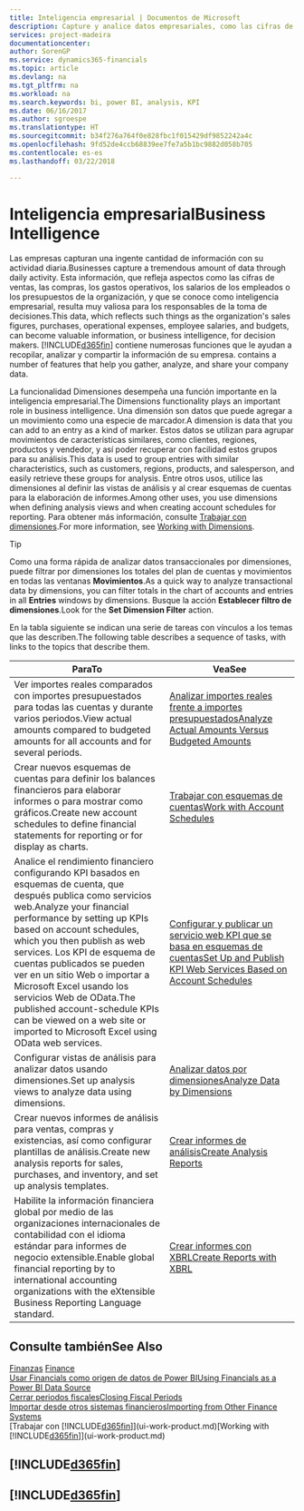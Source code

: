 ```yaml
---
title: Inteligencia empresarial | Documentos de Microsoft
description: Capture y analice datos empresariales, como las cifras de ventas, las compras, los gastos operativos, los salarios de los empleados y los presupuestos, que resultan muy valiosos para la inteligencia artificial o la toma de decisiones.
services: project-madeira
documentationcenter: 
author: SorenGP
ms.service: dynamics365-financials
ms.topic: article
ms.devlang: na
ms.tgt_pltfrm: na
ms.workload: na
ms.search.keywords: bi, power BI, analysis, KPI
ms.date: 06/16/2017
ms.author: sgroespe
ms.translationtype: HT
ms.sourcegitcommit: b34f276a764f0e828fbc1f015429df9852242a4c
ms.openlocfilehash: 9fd52de4ccb68839ee7fe7a5b1bc9882d058b705
ms.contentlocale: es-es
ms.lasthandoff: 03/22/2018

---
```

# <a name="business-intelligence"></a><span data-ttu-id="da17d-103">Inteligencia empresarial</span><span class="sxs-lookup"><span data-stu-id="da17d-103">Business Intelligence</span></span>
<span data-ttu-id="da17d-104">Las empresas capturan una ingente cantidad de información con su actividad diaria.</span><span class="sxs-lookup"><span data-stu-id="da17d-104">Businesses capture a tremendous amount of data through daily activity.</span></span> <span data-ttu-id="da17d-105">Esta información, que refleja aspectos como las cifras de ventas, las compras, los gastos operativos, los salarios de los empleados o los presupuestos de la organización, y que se conoce como inteligencia empresarial, resulta muy valiosa para los responsables de la toma de decisiones.</span><span class="sxs-lookup"><span data-stu-id="da17d-105">This data, which reflects such things as the organization's sales figures, purchases, operational expenses, employee salaries, and budgets, can become valuable information, or business intelligence, for decision makers.</span></span> [!INCLUDE[d365fin](includes/d365fin_md.md)]<span data-ttu-id="da17d-106"> contiene numerosas funciones que le ayudan a recopilar, analizar y compartir la información de su empresa.</span><span class="sxs-lookup"><span data-stu-id="da17d-106"> contains a number of features that help you gather, analyze, and share your company data.</span></span>

<span data-ttu-id="da17d-107">La funcionalidad Dimensiones desempeña una función importante en la inteligencia empresarial.</span><span class="sxs-lookup"><span data-stu-id="da17d-107">The Dimensions functionality plays an important role in business intelligence.</span></span> <span data-ttu-id="da17d-108">Una dimensión son datos que puede agregar a un movimiento como una especie de marcador.</span><span class="sxs-lookup"><span data-stu-id="da17d-108">A dimension is data that you can add to an entry as a kind of marker.</span></span> <span data-ttu-id="da17d-109">Estos datos se utilizan para agrupar movimientos de características similares, como clientes, regiones, productos y vendedor, y así poder recuperar con facilidad estos grupos para su análisis.</span><span class="sxs-lookup"><span data-stu-id="da17d-109">This data is used to group entries with similar characteristics, such as customers, regions, products, and salesperson, and easily retrieve these groups for analysis.</span></span> <span data-ttu-id="da17d-110">Entre otros usos, utilice las dimensiones al definir las vistas de análisis y al crear esquemas de cuentas para la elaboración de informes.</span><span class="sxs-lookup"><span data-stu-id="da17d-110">Among other uses, you use dimensions  when defining analysis views and when creating account schedules for reporting.</span></span> <span data-ttu-id="da17d-111">Para obtener más información, consulte [Trabajar con dimensiones](finance-dimensions.md).</span><span class="sxs-lookup"><span data-stu-id="da17d-111">For more information, see [Working with Dimensions](finance-dimensions.md).</span></span>

> [!TIP]
> <span data-ttu-id="da17d-112">Como una forma rápida de analizar datos transaccionales por dimensiones, puede filtrar por dimensiones los totales del plan de cuentas y movimientos en todas las ventanas **Movimientos**.</span><span class="sxs-lookup"><span data-stu-id="da17d-112">As a quick way to analyze transactional data by dimensions, you can filter totals in the chart of accounts and entries in all **Entries** windows by dimensions.</span></span> <span data-ttu-id="da17d-113">Busque la acción **Establecer filtro de dimensiones**.</span><span class="sxs-lookup"><span data-stu-id="da17d-113">Look for the **Set Dimension Filter** action.</span></span>  

<span data-ttu-id="da17d-114">En la tabla siguiente se indican una serie de tareas con vínculos a los temas que las describen.</span><span class="sxs-lookup"><span data-stu-id="da17d-114">The following table describes a sequence of tasks, with links to the topics that describe them.</span></span>  

| <span data-ttu-id="da17d-115">Para</span><span class="sxs-lookup"><span data-stu-id="da17d-115">To</span></span> | <span data-ttu-id="da17d-116">Vea</span><span class="sxs-lookup"><span data-stu-id="da17d-116">See</span></span> |
| --- | --- |
|<span data-ttu-id="da17d-117">Ver importes reales comparados con importes presupuestados para todas las cuentas y durante varios periodos.</span><span class="sxs-lookup"><span data-stu-id="da17d-117">View actual amounts compared to budgeted amounts for all accounts and for several periods.</span></span>|[<span data-ttu-id="da17d-118">Analizar importes reales frente a importes presupuestados</span><span class="sxs-lookup"><span data-stu-id="da17d-118">Analyze Actual Amounts Versus Budgeted Amounts</span></span>](bi-how-analyze-actual-versus-budget.md)|
|<span data-ttu-id="da17d-119">Crear nuevos esquemas de cuentas para definir los balances financieros para elaborar informes o para mostrar como gráficos.</span><span class="sxs-lookup"><span data-stu-id="da17d-119">Create new account schedules to define financial statements for reporting or for display as charts.</span></span>|[<span data-ttu-id="da17d-120">Trabajar con esquemas de cuentas</span><span class="sxs-lookup"><span data-stu-id="da17d-120">Work with Account Schedules</span></span>](bi-how-work-account-schedule.md)|
|<span data-ttu-id="da17d-121">Analice el rendimiento financiero configurando KPI basados en esquemas de cuenta, que después publica como servicios web.</span><span class="sxs-lookup"><span data-stu-id="da17d-121">Analyze your financial performance by setting up KPIs based on account schedules, which you then publish as web services.</span></span> <span data-ttu-id="da17d-122">Los KPI de esquema de cuentas publicados se pueden ver en un sitio Web o importar a Microsoft Excel usando los servicios Web de OData.</span><span class="sxs-lookup"><span data-stu-id="da17d-122">The published account-schedule KPIs can be viewed on a web site or imported to Microsoft Excel using OData web services.</span></span>|[<span data-ttu-id="da17d-123">Configurar y publicar un servicio web KPI que se basa en esquemas de cuentas</span><span class="sxs-lookup"><span data-stu-id="da17d-123">Set Up and Publish KPI Web Services Based on Account Schedules</span></span>](bi-how-to-set-up-and-publish-kpi-web-services-based-on-account-schedules.md)|
|<span data-ttu-id="da17d-124">Configurar vistas de análisis para analizar datos usando dimensiones.</span><span class="sxs-lookup"><span data-stu-id="da17d-124">Set up analysis views to analyze data using dimensions.</span></span>|[<span data-ttu-id="da17d-125">Analizar datos por dimensiones</span><span class="sxs-lookup"><span data-stu-id="da17d-125">Analyze Data by Dimensions</span></span>](bi-how-analyze-data-dimension.md)|
|<span data-ttu-id="da17d-126">Crear nuevos informes de análisis para ventas, compras y existencias, así como configurar plantillas de análisis.</span><span class="sxs-lookup"><span data-stu-id="da17d-126">Create new analysis reports for sales, purchases, and inventory, and set up analysis templates.</span></span>|[<span data-ttu-id="da17d-127">Crear informes de análisis</span><span class="sxs-lookup"><span data-stu-id="da17d-127">Create Analysis Reports</span></span>](bi-how-create-analysis-views-reports.md)|
|<span data-ttu-id="da17d-128">Habilite la información financiera global por medio de las organizaciones internacionales de contabilidad con el idioma estándar para informes de negocio extensible.</span><span class="sxs-lookup"><span data-stu-id="da17d-128">Enable global financial reporting by to international accounting organizations with the eXtensible Business Reporting Language standard.</span></span>|[<span data-ttu-id="da17d-129">Crear informes con XBRL</span><span class="sxs-lookup"><span data-stu-id="da17d-129">Create Reports with XBRL</span></span>](bi-create-reports-with-xbrl.md)|

## <a name="see-also"></a><span data-ttu-id="da17d-130">Consulte también</span><span class="sxs-lookup"><span data-stu-id="da17d-130">See Also</span></span>
<span data-ttu-id="da17d-131">[Finanzas](finance.md)  </span><span class="sxs-lookup"><span data-stu-id="da17d-131">[Finance](finance.md)  </span></span>  
[<span data-ttu-id="da17d-132">Usar Financials como origen de datos de Power BI</span><span class="sxs-lookup"><span data-stu-id="da17d-132">Using Financials as a Power BI Data Source</span></span>](across-how-use-financials-data-source-powerbi.md)  
[<span data-ttu-id="da17d-133">Cerrar periodos fiscales</span><span class="sxs-lookup"><span data-stu-id="da17d-133">Closing Fiscal Periods</span></span>](year-close-years-periods.md)  
[<span data-ttu-id="da17d-134">Importar desde otros sistemas financieros</span><span class="sxs-lookup"><span data-stu-id="da17d-134">Importing from Other Finance Systems</span></span>](upload-data.md)  
<span data-ttu-id="da17d-135">[Trabajar con [!INCLUDE[d365fin](includes/d365fin_md.md)]](ui-work-product.md)</span><span class="sxs-lookup"><span data-stu-id="da17d-135">[Working with [!INCLUDE[d365fin](includes/d365fin_md.md)]](ui-work-product.md)</span></span>

## [!INCLUDE[d365fin](includes/free_trial_md.md)]  
## [!INCLUDE[d365fin](includes/training_link_md.md)]

